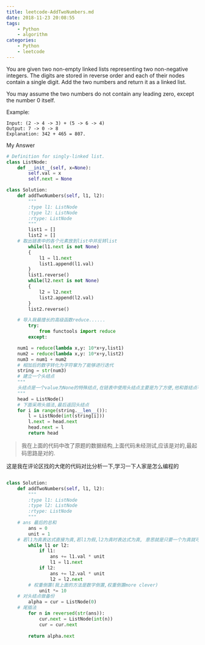 ```yaml
---
title: leetcode-AddTwoNumbers.md
date: 2018-11-23 20:08:55
tags: 
    - Python
    - algorithm
categories:
    - Python
    - leetcode
---
```

You are given two non-empty linked lists representing two non-negative integers. The digits are stored in reverse order and each of their nodes contain a single digit. Add the two numbers and return it as a linked list.

You may assume the two numbers do not contain any leading zero, except the number 0 itself.

Example:
```
Input: (2 -> 4 -> 3) + (5 -> 6 -> 4)
Output: 7 -> 0 -> 8
Explanation: 342 + 465 = 807.
```
<!-- more -->

My Answer
```Python
# Definition for singly-linked list.
class ListNode:
    def __init__(self, x=None):
        self.val = x
        self.next = None

class Solution:
    def addTwoNumbers(self, l1, l2):
        """
        :type l1: ListNode
        :type l2: ListNode
        :rtype: ListNode
        """
        list1 = []
        list2 = []
	# 取出链表中的各个元素放到list中并反转list
        while(l1.next is not None)
        {
            l1 = l1.next
            list1.append(l1.val)
        }
        list1.reverse()
        while(l2.next is not None)
        {
            l2 = l2.next
            list2.append(l2.val)
        }
        list2.reverse()

	# 导入我最擅长的高级函数reduce......
        try:
            from functools import reduce
        except:

	num1 = reduce(lambda x,y: 10*x+y,list1)
	num2 = reduce(lambda x,y: 10*x+y,list2)
	num3 = num1 + num2 
	# 相加后的数字转化为字符窜为了能够进行迭代
	string = str(num3)
	# 建立一个头结点
	"""
	头结点是一个value为None的特殊结点,在链表中使用头结点主要是为了方便,他和首结点不同,首节点是头结点紧挨着后面的结点,是真正意义上的第一个结点.
	"""
	head = ListNode()
	# 下面采用头插法,最后返回头结点
	for i in range(string.__len__()):
	    l = ListNode(int(string[i]))
	    l.next = head.next 
	    head.next = l
        return head
```

> 我在上面的代码中改了原题的数据结构,上面代码未经测试,应该是对的,最起码思路是对的.


这是我在评论区找的大佬的代码对比分析一下,学习一下人家是怎么编程的
```Python

class Solution:
    def addTwoNumbers(self, l1, l2):
        """
        :type l1: ListNode
        :type l2: ListNode
        :rtype: ListNode
        """
	# ans 最后的总和
        ans = 0
        unit = 1
	# 若l1为真表达式直接为真,若l1为假,l2为真时表达式为真, 意思就是只要一个为真就可以运行下面的循环体.下面的代码主要考虑的是两个链表不一样长的问题.
        while l1 or l2:
            if l1:
                ans += l1.val * unit
                l1 = l1.next
            if l2:
                ans += l2.val * unit
                l2 = l2.next
	    # 权重倒置(我上面的方法是数字倒置,权重倒置more clever)
            unit *= 10
	# 对头结点做备份
        alpha = cur = ListNode(0)
	# 尾插法 
        for n in reversed(str(ans)):
            cur.next = ListNode(int(n))
            cur = cur.next
    
        return alpha.next
```


